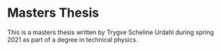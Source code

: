 # Masters Thesis
This is a masters thesis written by Trygve Scheline Urdahl during spring 2021 as part of a degree in technical physics. 